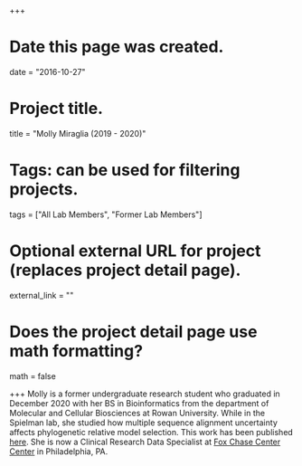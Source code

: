+++
# Date this page was created.
date = "2016-10-27"

# Project title.
title = "Molly Miraglia (2019 - 2020)"

# Tags: can be used for filtering projects.
tags = ["All Lab Members", "Former Lab Members"]

# Optional external URL for project (replaces project detail page).
external_link = ""

# Does the project detail page use math formatting?
math = false


+++
Molly is a former undergraduate research student who graduated in December 2020 with her BS in Bioinformatics from the department of Molecular and Cellular Biosciences at Rowan University. While in the Spielman lab, she studied how multiple sequence alignment uncertainty affects phylogenetic relative model selection. This work has been published [here](https://spielmanlab.github.io/publication/2021_spielmanmiraglia_bmc.html). She is now a Clinical Research Data Specialist at [Fox Chase Center Center](https://www.foxchase.org/) in Philadelphia, PA. 